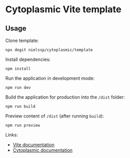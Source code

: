 # Cytoplasmic Vite template

## Usage

Clone template:

```
npx degit nielssp/cytoplasmic/template
```

Install dependencies:

```
npm install
```

Run the application in development mode:

```
npm run dev
```

Build the application for production into the `/dist` folder:

```
npm run build
```

Preview content of `/dist` (after running `build`):

```
npm run preview
```

Links:

* [Vite documentation](https://vitejs.dev/guide/)
* [Cytoplasmic documentation](https://github.com/nielssp/cytoplasmic)

